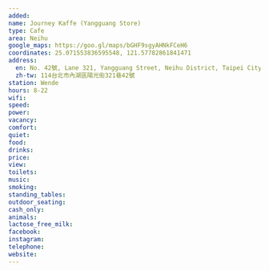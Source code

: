 ```yaml
---
added: 
name: Journey Kaffe (Yangguang Store)
type: Cafe
area: Neihu
google_maps: https://goo.gl/maps/bGHF9sgyAHNkFCeH6
coordinates: 25.071553836595548, 121.57782861841471
address:
  en: No. 42號, Lane 321, Yangguang Street, Neihu District, Taipei City, 114
  zh-tw: 114台北市內湖區陽光街321巷42號
station: Wende
hours: 8-22
wifi: 
speed: 
power: 
vacancy: 
comfort: 
quiet: 
food: 
drinks: 
price: 
view: 
toilets: 
music: 
smoking: 
standing_tables: 
outdoor_seating: 
cash_only: 
animals: 
lactose_free_milk: 
facebook: 
instagram: 
telephone: 
website: 
---
```



